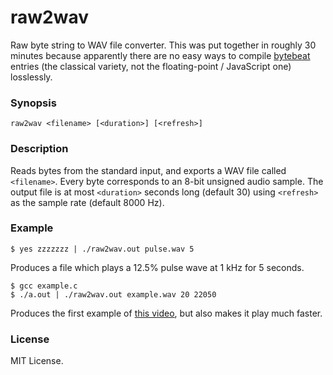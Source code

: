 # raw2wav

Raw byte string to WAV file converter. This was put together in roughly 30
minutes because apparently there are no easy ways to compile [bytebeat][b]
entries (the classical variety, not the floating-point / JavaScript one)
losslessly.

### Synopsis

```
raw2wav <filename> [<duration>] [<refresh>]
```

### Description

Reads bytes from the standard input, and exports a WAV file called `<filename>`.
Every byte corresponds to an 8-bit unsigned audio sample. The output file is at
most `<duration>` seconds long (default 30) using `<refresh>` as the sample rate
(default 8000 Hz).

### Example

```
$ yes zzzzzzz | ./raw2wav.out pulse.wav 5
```

Produces a file which plays a 12.5% pulse wave at 1 kHz for 5 seconds.

```
$ gcc example.c
$ ./a.out | ./raw2wav.out example.wav 20 22050
```

Produces the first example of [this video][1], but also makes it play much
faster.

### License

MIT License.

[1]: https://www.youtube.com/watch?v=tCRPUv8V22o
[b]: http://battleofthebits.org/lyceum/View/bytebeat+%28format%29
